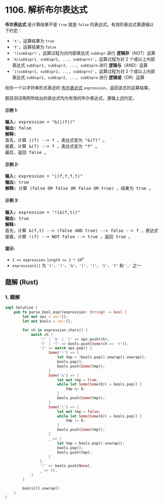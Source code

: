 # 1106. 解析布尔表达式
**布尔表达式** 是计算结果不是 `true` 就是 `false` 的表达式。有效的表达式需遵循以下约定：

* `'t'`，运算结果为 `true`
* `'f'`，运算结果为 `false`
* `'!(subExpr)'`，运算过程为对内部表达式 `subExpr` 进行 **逻辑非**（NOT）运算
* `'&(subExpr1, subExpr2, ..., subExprn)'`，运算过程为对 2 个或以上内部表达式 `subExpr1, subExpr2, ..., subExprn` 进行 **逻辑与**（AND）运算
* `'|(subExpr1, subExpr2, ..., subExprn)'`，运算过程为对 2 个或以上内部表达式 `subExpr1, subExpr2, ..., subExprn` 进行 **逻辑或**（OR）运算

给你一个以字符串形式表述的 [布尔表达式](https://baike.baidu.com/item/%E5%B8%83%E5%B0%94%E8%A1%A8%E8%BE%BE%E5%BC%8F/1574380?fr=aladdin) `expression`，返回该式的运算结果。

题目测试用例所给出的表达式均为有效的布尔表达式，遵循上述约定。

#### 示例 1:
<pre>
<strong>输入:</strong> expression = "&(|(f))"
<strong>输出:</strong> false
<strong>解释:</strong>
首先，计算 |(f) --> f ，表达式变为 "&(f)" 。
接着，计算 &(f) --> f ，表达式变为 "f" 。
最后，返回 false 。
</pre>

#### 示例 2:
<pre>
<strong>输入:</strong> expression = "|(f,f,f,t)"
<strong>输出:</strong> true
<strong>解释:</strong> 计算 (false OR false OR false OR true) ，结果为 true 。
</pre>

#### 示例 3:
<pre>
<strong>输入:</strong> expression = "!(&(f,t))"
<strong>输出:</strong> true
<strong>解释:</strong>
首先，计算 &(f,t) --> (false AND true) --> false --> f ，表达式变为 "!(f)" 。
接着，计算 !(f) --> NOT false --> true ，返回 true 。
</pre>

#### 提示:
* <code>1 <= expression.length <= 2 * 10<sup>4</sup></code>
* `expression[i]` 为 `'('`、`')'`、`'&'`、`'|'`、`'!'`、`'t'`、`'f'` 和 `','` 之一

## 题解 (Rust)

### 1. 题解
```Rust
impl Solution {
    pub fn parse_bool_expr(expression: String) -> bool {
        let mut ops = vec![];
        let mut bools = vec![];

        for ch in expression.chars() {
            match ch {
                '!' | '&' | '|' => ops.push(ch),
                't' | 'f' => bools.push(Some(ch == 't')),
                ')' => match ops.pop() {
                    Some('!') => {
                        let tmp = !bools.pop().unwrap().unwrap();
                        bools.pop();
                        bools.push(Some(tmp));
                    }
                    Some('&') => {
                        let mut tmp = true;
                        while let Some(Some(b)) = bools.pop() {
                            tmp &= b;
                        }
                        bools.push(Some(tmp));
                    }
                    Some('|') => {
                        let mut tmp = false;
                        while let Some(Some(b)) = bools.pop() {
                            tmp |= b;
                        }
                        bools.push(Some(tmp));
                    }
                    _ => {
                        let tmp = bools.pop().unwrap();
                        bools.pop();
                        bools.push(tmp);
                    }
                },
                '(' => bools.push(None),
                _ => (),
            }
        }

        bools[0].unwrap()
    }
}
```
